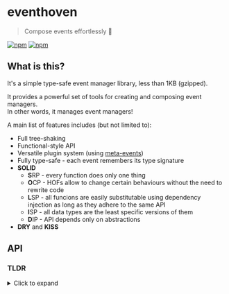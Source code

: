 # eventhoven

> Compose events effortlessly 🎵

[![npm](https://img.shields.io/npm/v/eventhoven.svg?style=flat-square)](https://www.npmjs.com/package/eventhoven "NPM package page")
[![npm](https://img.shields.io/npm/dt/eventhoven.svg?style=flat-square)](https://www.npmjs.com/package/vue-simple-suggest "Downloads per month, but who cares?")

## What is this?
It's a simple type-safe event manager library, less than 1KB (gzipped).

It provides a powerful set of tools for creating and composing event managers.\
In other words, it manages event managers!

A main list of features includes (but not limited to):
- Full tree-shaking
- Functional-style API
- Versatile plugin system (using [meta-events](#meta-events))
- Fully type-safe - each event remembers its type signature
- **SOLID**
  - **S**RP - every function does only one thing
  - **O**CP - HOFs allow to change certain behaviours without the need to rewrite code
  - **L**SP - all funcions are easily substitutable using dependency injection
    as long as they adhere to the same API
  - **I**SP - all data types are the least specific versions of them
  - **D**IP - API depends only on abstractions
- **DRY** and **KISS**

## API

### TLDR

<details><summary>Click to expand</summary>

```ts
import {
  eventMap,
  emit,
  subscribe,
  unsubscribe,
  emitCollection
} from 'eventhoven';

// Create event map
const domEvents = eventMap({
  // key - event name,
  // function arguments - event arguments,
  // function body - default handler for the event
  // (leave emtpy if you need to just declare the event)
  keyup(e: KeyboardEvent) {
    // In this example, the handler dispatches the events
    window.dispatchEvent(e);
  },
  keydown(e: KeyboardEvent) { window.dispatchEvent(e); },
  click(e: MouseEvent) { window.dispatchEvent(e); },
  // ..some other events
});

// Create an event emitter collection
const dom = emitCollection(domEvents);

// Emits the `click` event from `domEvents`
dom.click(
  // Typed arguments here
  new MouseEvent('click')
);

dom.click(
  // TS error here
  new KeyboardEvent('enter')
);

// A shorthand for a single emitter
const emitDom = emit(domEvents);

const emitKeyup = emitDom(
  // Autocomplete on events here
  'keyup'
);

// Type-safe keyup emit
emitKeyup(new KeyboardEvent('enter'));

// Subscribe and unsubscribe work the same way:
const clickHandler = (e) => console.log('clicked something!', e);

const onDomEvent = subscribe(domEvents);

const onDomClick = onDomEvent('click');
const unsubFromDomClick = onDomClick(clickHandler);

dom.click(new MouseEvent('click'));
// `clickHandler` is invoked here

const offDomEvent = unsubsccribe(domEvents);
const offDomClick = offDomEvent('click');

offDomClick(clickHandler); // unsubscribed `clickHandler` from the event

// `subscribe` and `unsubscribe` have shorthands:
import { on, off } from 'eventhoven';

// Meta-events are events that are emitted on internal eventhoven actions
import { metaEvents, meta } from 'eventhoven';

on(metaEvents)('subscribe')((eventMap, eventName, handler) => console.log(
  `somebody subscribed to ${eventName} with ${handler}`
));

// "simulate" subscribtion to an event using a meta-event `subscribe`
meta.subscribe(dom, 'click', console.log);

// Meta-events can be used for plugins, like the `debug` plugin:
import { debug } from 'eventhoven';

debug(true);
// Now all emits, subs and unsubs are logged to the console!

debug(false);
// Now they aren't
```

</details>
